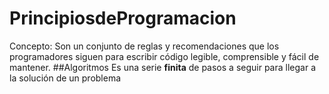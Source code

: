 # PrincipiosdeProgramacion
Concepto: Son un conjunto de reglas y recomendaciones que los programadores siguen para escribir código legible, comprensible y fácil de mantener. 
##Algoritmos
Es una serie **finita** de pasos a seguir para llegar a la solución de un problema